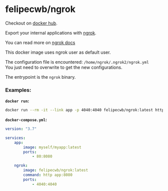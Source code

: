 # felipecwb/ngrok

Checkout on [docker hub](https://hub.docker.com/r/felipecwb/ngrok).  

Export your internal applications with [ngrok](https://ngrok.com).  

You can read more on [ngrok docs](https://ngrok.com/docs)  

This docker image uses ngrok user as default user.  

The configuration file is encountered: `/home/ngrok/.ngrok2/ngrok.yml`  
You just need to overwrite to get the new configurations.  

The entrypoint is the `ngrok` binary.  


### Examples:

**`docker run`:**
```sh
docker run --rm -it --link app -p 4040:4040 felipecwb/ngrok:latest http app:80
```

**`docker-compose.yml`:**
```yml
version: "3.7"

services:
    app:
        image: myself/myapp:latest
        ports:
            - 80:8080

    ngrok:
        image: felipecwb/ngrok:latest
        command: http app:8080
        ports:
            - 4040:4040
```

